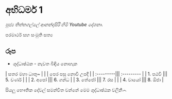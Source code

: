 # අභිධර්ම 1
*පුජ්‍ය තිත්තගල්ලේ ආනන්දසිරි හිමි Youtube දේශනා*.

පරමාර්ථ සහ සංමුති සත්‍ය

## රූප

- ශුද්ධාෂ්ඨක - නැවත බිඳිය නොහැක

| සතර මහා ධාතු~ | | | පෙර පසු නොවී උපදී | 
| :---------||| :--------- |
| 1. පඨවි	||| 5. වර්ණ	|
|
| 2. අපෝ	||| 6. ගන්ධ	|
| 3. තේජෝ	|||	7. රස	|
|
| 4. වායෝ	||| 8. ඕජා	|

සියලු භෞතික දේවල් සමන්විත වන්නේ මෙම ශුද්ධාෂ්ඨක වලිනි෴


